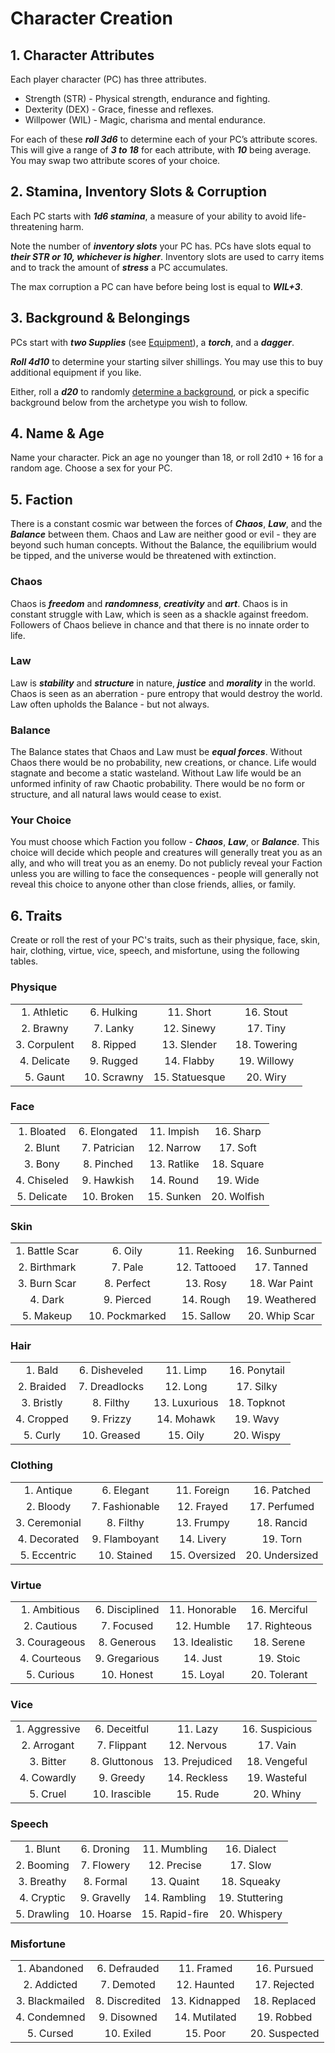 # Character Creation
## 1. Character Attributes
Each player character (PC) has three attributes.
- Strength (STR) - Physical strength, endurance and fighting.
- Dexterity (DEX) - Grace, finesse and reflexes.
- Willpower (WIL) - Magic, charisma and mental endurance.

For each of these ***roll 3d6*** to determine each of your PC’s attribute scores. This will give a range of ***3 to 18*** for each attribute, with ***10*** being average. You may swap two attribute scores of your choice.
## 2. Stamina, Inventory Slots & Corruption
Each PC starts with ***1d6 stamina***, a measure of your ability to avoid life-threatening harm.

Note the number of ***inventory slots*** your PC has. PCs have slots equal to ***their STR or 10, whichever is higher***. Inventory slots are used to carry items and to track the amount of ***stress*** a PC accumulates.

The max corruption a PC can have before being lost is equal to ***WIL+3***.
## 3. Background & Belongings
PCs start with ***two Supplies*** (see [Equipment](equipment.md#supply)), a ***torch***, and a ***dagger***.

***Roll 4d10*** to determine your starting silver shillings. You may use this to buy additional equipment if you like.

Either, roll a ***d20*** to randomly [determine a background](backgrounds/README.md), or pick a specific background below from the archetype you wish to follow.
## 4. Name & Age
Name your character. Pick an age no younger than 18, or roll 2d10 + 16 for a random age. Choose a sex for your PC.
## 5. Faction
There is a constant cosmic war between the forces of ***Chaos***, ***Law***, and the ***Balance*** between them. Chaos and Law are neither good or evil - they are beyond such human concepts. Without the Balance, the equilibrium would be tipped, and the universe would be threatened with extinction.
### Chaos
Chaos is ***freedom*** and ***randomness***, ***creativity*** and ***art***. Chaos is in constant struggle with Law, which is seen as a shackle against freedom. Followers of Chaos believe in chance and that there is no innate order to life.
### Law
Law is ***stability*** and ***structure*** in nature, ***justice*** and ***morality*** in the world. Chaos is seen as an aberration - pure entropy that would destroy the world. Law often upholds the Balance - but not always.
### Balance
The Balance states that Chaos and Law must be ***equal forces***. Without Chaos there would be no probability, new creations, or chance. Life would stagnate and become a static wasteland. Without Law life would be an unformed infinity of raw Chaotic probability. There would be no form or structure, and all natural laws would cease to exist.
### Your Choice
You must choose which Faction you follow - ***Chaos***, ***Law***, or ***Balance***. This choice will decide which people and creatures will generally treat you as an ally, and who will treat you as an enemy. Do not publicly reveal your Faction unless you are willing to face the consequences - people will generally not reveal this choice to anyone other than close friends, allies, or family.
## 6. Traits
Create or roll the rest of your PC's traits, such as their physique, face, skin, hair, clothing, virtue, vice, speech, and misfortune, using the following tables.
### Physique
|              |             |                |              |
| :----------: | :---------: | :------------: | :----------: |
| 1. Athletic  | 6. Hulking  |   11. Short    |  16. Stout   |
|  2. Brawny   |  7. Lanky   |   12. Sinewy   |   17. Tiny   |
| 3. Corpulent |  8. Ripped  |  13. Slender   | 18. Towering |
| 4. Delicate  |  9. Rugged  |   14. Flabby   | 19. Willowy  |
|   5. Gaunt   | 10. Scrawny | 15. Statuesque |   20. Wiry   |
### Face
|             |              |             |             |
| :---------: | :----------: | :---------: | :---------: |
| 1. Bloated  | 6. Elongated | 11. Impish  |  16. Sharp  |
|  2. Blunt   | 7. Patrician | 12. Narrow  |  17. Soft   |
|   3. Bony   |  8. Pinched  | 13. Ratlike | 18. Square  |
| 4. Chiseled |  9. Hawkish  |  14. Round  |  19. Wide   |
| 5. Delicate |  10. Broken  | 15. Sunken  | 20. Wolfish |
### Skin
|                |                |              |               |
| :------------: | :------------: | :----------: | :-----------: |
| 1. Battle Scar |    6. Oily     | 11. Reeking  | 16. Sunburned |
|  2. Birthmark  |    7. Pale     | 12. Tattooed |  17. Tanned   |
|  3. Burn Scar  |   8. Perfect   |   13. Rosy   | 18. War Paint |
|    4. Dark     |   9. Pierced   |  14. Rough   | 19. Weathered |
|   5. Makeup    | 10. Pockmarked |  15. Sallow  | 20. Whip Scar |
### Hair
|            |               |               |              |
| :--------: | :-----------: | :-----------: | :----------: |
|  1. Bald   | 6. Disheveled |   11. Limp    | 16. Ponytail |
| 2. Braided | 7. Dreadlocks |   12. Long    |  17. Silky   |
| 3. Bristly |   8. Filthy   | 13. Luxurious | 18. Topknot  |
| 4. Cropped |   9. Frizzy   |  14. Mohawk   |   19. Wavy   |
|  5. Curly  |  10. Greased  |   15. Oily    |  20. Wispy   |
### Clothing
|               |                |               |                |
| :-----------: | :------------: | :-----------: | :------------: |
|  1. Antique   |   6. Elegant   |  11. Foreign  |  16. Patched   |
|   2. Bloody   | 7. Fashionable |  12. Frayed   |  17. Perfumed  |
| 3. Ceremonial |   8. Filthy    |  13. Frumpy   |   18. Rancid   |
| 4. Decorated  | 9. Flamboyant  |  14. Livery   |    19. Torn    |
| 5. Eccentric  |  10. Stained   | 15. Oversized | 20. Undersized |
### Virtue
|               |                |                |               |
| :-----------: | :------------: | :------------: | :-----------: |
| 1. Ambitious  | 6. Disciplined | 11. Honorable  | 16. Merciful  |
|  2. Cautious  |   7. Focused   |   12. Humble   | 17. Righteous |
| 3. Courageous |  8. Generous   | 13. Idealistic |  18. Serene   |
| 4. Courteous  | 9. Gregarious  |    14. Just    |   19. Stoic   |
|  5. Curious   |   10. Honest   |   15. Loyal    | 20. Tolerant  |
### Vice
|               |               |                |                |
| :-----------: | :-----------: | :------------: | :------------: |
| 1. Aggressive | 6. Deceitful  |    11. Lazy    | 16. Suspicious |
|  2. Arrogant  |  7. Flippant  |  12. Nervous   |    17. Vain    |
|   3. Bitter   | 8. Gluttonous | 13. Prejudiced |  18. Vengeful  |
|  4. Cowardly  |   9. Greedy   |  14. Reckless  |  19. Wasteful  |
|   5. Cruel    | 10. Irascible |    15. Rude    |   20. Whiny    |
### Speech
|             |             |                |                |
| :---------: | :---------: | :------------: | :------------: |
|  1. Blunt   | 6. Droning  |  11. Mumbling  |  16. Dialect   |
| 2. Booming  | 7. Flowery  |  12. Precise   |    17. Slow    |
| 3. Breathy  |  8. Formal  |   13. Quaint   |  18. Squeaky   |
| 4. Cryptic  | 9. Gravelly |  14. Rambling  | 19. Stuttering |
| 5. Drawling | 10. Hoarse  | 15. Rapid-fire |  20. Whispery  |
### Misfortune
|                |                |               |               |
| :------------: | :------------: | :-----------: | :-----------: |
|  1. Abandoned  |  6. Defrauded  |  11. Framed   |  16. Pursued  |
|  2. Addicted   |   7. Demoted   |  12. Haunted  | 17. Rejected  |
| 3. Blackmailed | 8. Discredited | 13. Kidnapped | 18. Replaced  |
|  4. Condemned  |  9. Disowned   | 14. Mutilated |  19. Robbed   |
|   5. Cursed    |   10. Exiled   |   15. Poor    | 20. Suspected |